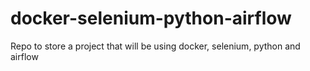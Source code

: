 # docker-selenium-python-airflow
Repo to store a project that will be using docker, selenium, python and airflow
